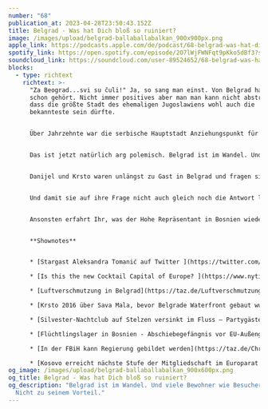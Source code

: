 ```yaml
---
number: "68"
publication_at: 2023-04-28T23:50:43.152Z
title: Belgrad - Was hat Dich bloß so ruiniert?
image: /images/upload/belgrad-ballaballabalkan_900x900px.png
apple_link: https://podcasts.apple.com/de/podcast/68-belgrad-was-hat-dich-nur-so-ruiniert/id1170436903?i=1000611068195
spotify_link: https://open.spotify.com/episode/2O7lWjFWNFqt9pKko5dBf3?si=fe88405ec9d8486c
soundcloud_link: https://soundcloud.com/user-89524652/68-belgrad-was-hat-dich-nur-so-ruiniert
blocks:
  - type: richtext
    richtext: >-
      "Za Beograd...svi su čuli!" Ja, so sang man einst. Von Belgrad haben alle
      schon gehört. Nicht immer positives aber man man kann nicht abstreiten,
      dass die größte Stadt des ehemaligen Jugoslawiens wohl auch die
      bekannteste sein dürfte.


      Über Jahrzehnte war die serbische Hauptstadt Anziehungspunkt für Kreative, Lebenskünstler, Politikaktivisten und grundsätzlich alle, denen es irgendwo zu eng wurde. Belgrad, das war das Versprechen auf ein Stück große, weite Welt. Und dann kam Aleksander Vučić.


      Das ist jetzt natürlich arg polemisch. Belgrad ist im Wandel. Und viele Bewohner wie Besucher sagen: Nicht zu seinem Vorteil. Dabei steht ein Projekt synonym für alles was schiefläuft: Beograd na Vodi - Belgrad am Wasser - Belgrad Waterfront, wie man immer man es nennen will.


      Danijel und Krsto waren unlängst zu Gast in Belgrad und fragen sich nun: Belgrad, was hat Dich nur so ruiniert?


      Und damit sie auf ihre Frage nicht auch gleich noch die Antwort liefern müssen, haben Sie mal wieder einen Stargast in der Sendung: Aleksandra Tomanić, Direktorin des European Funds for the Balkans. Seit Ende der 90er hat sie viele Jahre in Belgrad gelebt - zuletzt zehn Jahre am Stück. Wenn uns jemand etwas über die Stadt erzählen kann - dann sie.


      Ansonsten erfahrt Ihr, was der Hohe Repräsentant in Bosnien wieder mal ausgeheckt hat, warum das Kosovo bei Herrn Vučić wieder für Magenverstimmungen sorgt und warum Krsto lieber in den Tempel des Heiligen Sava geht als ins Haus der Blumen.


      **Shownotes** 


      * [Stargast Aleksandra Tomanić auf Twitter ](https://twitter.com/AleksTomanic)

      * [Is this the new Cocktail Capital of Europe? ](https://www.nytimes.com/2023/03/15/travel/belgrade-bar-scene.html)(New York Times) 

      * [Luftverschmutzung in Belgrad](https://taz.de/Luftverschmutzung-auf-dem-Balkan/!5887379/) (taz)

      * [Krsto 2016 über Sava Mala, bevor Belgrade Waterfront gebaut wurde](https://tageswoche.ch/politik/der-subkultur-droht-die-abrissbirne/index.html) (TagesWoche)

      * [Silvester-Nachtclub auf Stelzen versinkt im Fluss – Partygäste fliehen in Panik](https://www.rtl.de/cms/belgrad-nachtclub-versinkt-bei-silvesterparty-im-fluss-gaeste-fliehen-in-panik-5023313.html) (RTL) 

      * [Flüchtlingslager in Bosnien - Abschiebegefängnis vor EU-Außengrenze](https://www.tagesschau.de/ausland/europa/migration-internierung-bosnien-101.html) (tagesschau) 

      * [In der FBiH kann Regierung gebildet werden](https://taz.de/Christian-Schmidt-in-Bosnien-Herzegowina/!5931232/) (taz)

      * [Kosovo erreicht nächste Stufe der Mitgliedschaft im Europarat ](https://www.euractiv.de/section/europa-kompakt/news/kosovo-erreicht-naechste-stufe-der-mitgliedschaft-im-europarat/)(Euractiv)
og_image: /images/upload/belgrad-ballaballabalkan_900x600px.png
og_title: Belgrad - Was hat Dich bloß so ruiniert?
og_description: "Belgrad ist im Wandel. Und viele Bewohner wie Besucher sagen:
  Nicht zu seinem Vorteil."
---
```

